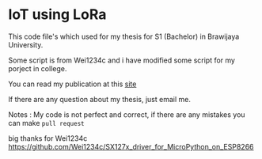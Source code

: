 # IoT using LoRa

This code file's which used for my thesis for S1 (Bachelor) in Brawijaya University.

Some script is from Wei1234c and i have modified some script for my porject in college.

You can read my publication at this [site](http://j-ptiik.ub.ac.id/index.php/j-ptiik/article/view/6861)

If there are any question about my thesis, just email me.

Notes : My code is not perfect and correct, if there are any mistakes you can make `pull request`

big thanks for Wei1234c
https://github.com/Wei1234c/SX127x_driver_for_MicroPython_on_ESP8266
